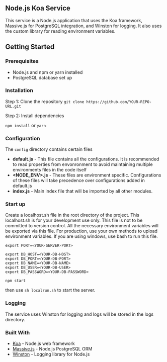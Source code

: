 ## Node.js Koa Service

This service is a Node.js application that uses the Koa framework, Massive.js for PostgreSQL integration, and Winston for logging. It also uses the custom library for reading environment variables.

## Getting Started

### Prerequisites

- Node.js and npm or yarn installed 
- PostgreSQL database set up

### Installation
Step 1: Clone the repository
`git clone https://github.com/YOUR-REPO-URL.git`

Step 2: Install dependencies

`npm install` or `yarn`

### Configuration
The `config` directory contains certain files
- **default.js** - This file contains all the configurations. It is recommended to read properties from envonronment to avoid maintaining multiple environments files in the code itself
- **<NODE_ENV>.js** - These files are environment specific. Configurations of these files will take precedence over configurations added in default.js
- **index.js** - Main index file that will be imported by all other modules.

### Start up
Create a localhost.sh file in the root directory of the project. This localhost.sh is for your development use only. This file is not to be committed to version control. All the necessary environment variables will be exported via this file. For production, use your own methods to upload environment variables. If you are using windows, use bash to run this file.

```
export PORT=<YOUR-SERVER-PORT>

export DB_HOST=<YOUR-DB-HOST>
export DB_PORT=<YOUR-DB-PORT>
export DB_NAME=<YOUR-DB-NAME>
export DB_USER=<YOUR-DB-USER>
export DB_PASSWORD=<YOUR-DB-PASSWORD>

npm start
```
then use `sh localrun.sh` to start the server.

### Logging

The service uses Winston for logging and logs will be stored in the logs directory.

### Built With

- [Koa](https://github.com/koajs/koa/blob/HEAD/docs/guide.md) - Node.js web framework
- [Massive.js](https://massivejs.org/) - Node.js PostgreSQL ORM
- [Winston](https://github.com/winstonjs/winston) - Logging library for Node.js
